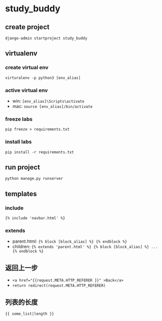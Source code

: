 # study_buddy

## create project

`django-admin startproject study_buddy`

## virtualenv

### create virtual env

`virturalenv -p python3 [env_alias]`

### active virtual env

- win: `[env_alias]\Scripts\activate`
- mac: `source [env_alias]/bin/activate`

### freeze labs

`pip freeze > requirements.txt`

### install labs

`pip install -r requirements.txt`

## run project

`python manage.py runserver`

## templates

### include

`{% include 'navbar.html' %}`

### extends

- parent.html: `{% block [block_alias] %} {% endblock %}`
- children: `{% extends 'parent.html' %} {% block [block_alias] %} ... {% endblock %}`

## 返回上一步

- `<a href="{{request.META.HTTP_REFERER }}" >Back</a>`
- `return redirect(request.META.HTTP_REFERER)`

## 列表的长度

`{{ some_list|length }}`
